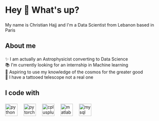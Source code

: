 <h1 align="left">Hey 👋 What's up?</h1>

###

<p align="left">My name is Christian Hajj and I'm a Data Scientist from Lebanon based in Paris</p>

###

<h2 align="left">About me</h2>

###

<p align="left">✨ I am actually an Astrophysicist converting to Data Science<br>📚 I'm currently looking for an internship in Machine learning <br>🎯 Aspiring to use my knowledge of the cosmos for the greater good<br>🎲 I have a tattooed telescope not a real one</p>

###

<h2 align="left">I code with</h2>

###

<div align="left">
  <img src="https://cdn.jsdelivr.net/gh/devicons/devicon/icons/python/python-original.svg" height="40" alt="python logo"  />
  <img width="12" />
  <img src="https://cdn.jsdelivr.net/gh/devicons/devicon/icons/pytorch/pytorch-original.svg" height="40" alt="pytorch logo"  />
  <img width="12" />
  <img src="https://cdn.jsdelivr.net/gh/devicons/devicon/icons/cplusplus/cplusplus-original.svg" height="40" alt="cplusplus logo"  />
  <img width="12" />
  <img src="https://cdn.jsdelivr.net/gh/devicons/devicon/icons/matlab/matlab-original.svg" height="40" alt="matlab logo"  />
  <img width="12" />
  <img src="https://cdn.jsdelivr.net/gh/devicons/devicon/icons/mysql/mysql-original.svg" height="40" alt="mysql logo"  />
</div>

###
